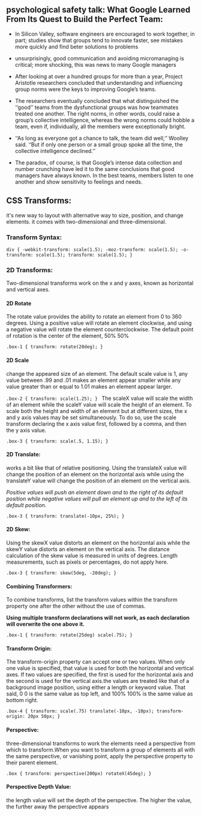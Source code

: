 

## psychological safety talk: What Google Learned From Its Quest to Build the Perfect Team:

* In Silicon Valley, software engineers are encouraged to work
  together, in part; studies show that groups tend to innovate faster, see mistakes more quickly and find beter solutions to problems


* unsurprisingly, good communication and avoiding micromanaging is
  critical; more shocking, this was news to many Google managers

* After looking at over a hundred groups for more than a year, Project
  Aristotle researchers concluded that understanding and influencing group norms were the keys to improving Google’s teams.

* The researchers eventually concluded that what distinguished the
 ‘‘good’’ teams from the dysfunctional groups was how teammates treated
  one another. The right norms, in other words, could raise a group’s collective intelligence, whereas the wrong norms could hobble a team, even if, individually, all the members were exceptionally bright.

* ‘‘As long as everyone got a chance to talk, the team did well,’’
  Woolley said. ‘‘But if only one person or a small group spoke all the time, the collective intelligence declined.’’

* The paradox, of course, is that Google’s intense data collection and
  number crunching have led it to the same conclusions that good managers have always known. In the best teams, members listen to one another and show sensitivity to feelings and needs.

## CSS Transforms:

it's new way to layout with alternative way to size, position, and change elements. it comes with two-dimensional and three-dimensional.

### Transform Syntax:

`div {
  -webkit-transform: scale(1.5);
     -moz-transform: scale(1.5);
       -o-transform: scale(1.5);
          transform: scale(1.5);
}`


### 2D Transforms:

Two-dimensional transforms work on the x and y axes, known as horizontal and vertical axes.

#### 2D Rotate

The rotate value provides the ability to rotate an element from 0 to 360 degrees. Using a positive value will rotate an element clockwise, and using a negative value will rotate the element counterclockwise. The default point of rotation is the center of the element, 50% 50%

`.box-1 {
  transform: rotate(20deg);
}`

#### 2D Scale

change the appeared size of an element. The default scale value is 1, any value between .99 and .01 makes an element appear smaller while any value greater than or equal to 1.01 makes an element appear larger.

`.box-2 {
  transform: scale(1.25);
}
`
The scaleX value will scale the width of an element while the scaleY value will scale the height of an element. To scale both the height and width of an element but at different sizes, the x and y axis values may be set simultaneously. To do so, use the scale transform declaring the x axis value first, followed by a comma, and then the y axis value.

`
.box-3 {
  transform: scale(.5, 1.15);
}
`

#### 2D Translate:

 works a bit like that of relative positioning. Using the translateX value will change the position of an element on the horizontal axis while using the translateY value will change the position of an element on the vertical axis.

 *Positive values will push an element down and to the right of its default position while negative values will pull an element up and to the left of its default position.*

`.box-3 {
  transform: translate(-10px, 25%);
}
`

#### 2D Skew:

Using the skewX value distorts an element on the horizontal axis while the skewY value distorts an element on the vertical axis. The distance calculation of the skew value is measured in units of degrees. Length measurements, such as pixels or percentages, do not apply here.

`.box-3 {
  transform: skew(5deg, -20deg);
}
`

#### Combining Transformers:

To combine transforms, list the transform values within the transform property one after the other without the use of commas.

**Using multiple transform declarations will not work, as each declaration will overwrite the one above it.**

`.box-1 {
  transform: rotate(25deg) scale(.75);
}`

#### Transform Origin:

The transform-origin property can accept one or two values. When only one value is specified, that value is used for both the horizontal and vertical axes. If two values are specified, the first is used for the horizontal axis and the second is used for the vertical axis.the values are treated like that of a background image position, using either a length or keyword value. That said, 0 0 is the same value as top left, and 100% 100% is the same value as bottom right.

`.box-4 {
  transform: scale(.75) translate(-10px, -10px);
  transform-origin: 20px 50px;
}
`

#### Perspective:

 three-dimensional transforms to work the elements need a perspective from which to transform.When you want to transform a group of elements all with the same perspective, or vanishing point, apply the perspective property to their parent element.

`.box {
  transform: perspective(200px) rotateX(45deg);
}`

#### Perspective Depth Value:

the length value will set the depth of the perspective. The higher the value, the further away the perspective appears